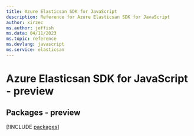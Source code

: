 ```yaml
---
title: Azure Elasticsan SDK for JavaScript
description: Reference for Azure Elasticsan SDK for JavaScript
author: xirzec
ms.author: jeffish
ms.data: 04/11/2023
ms.topic: reference
ms.devlang: javascript
ms.service: elasticsan
---
```

# Azure Elasticsan SDK for JavaScript - preview
## Packages - preview
[!INCLUDE [packages](elasticsan-index.md)]